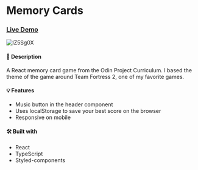 # Memory Cards

### [Live Demo](https://sultanbadri.github.io/memory-cards/)

![lZ5Sg0X](https://user-images.githubusercontent.com/46205282/104136024-71fba500-5348-11eb-8cf4-85de58a60a6e.gif)

#### 📝 Description
A React memory card game from the Odin Project Curriculum. I based the theme of the game around Team Fortress 2, one of my favorite games.

#### 💡 Features
* Music button in the header component
* Uses localStorage to save your best score on the browser
* Responsive on mobile

#### 🛠️ Built with 
 * React
 * TypeScript
 * Styled-components
 
